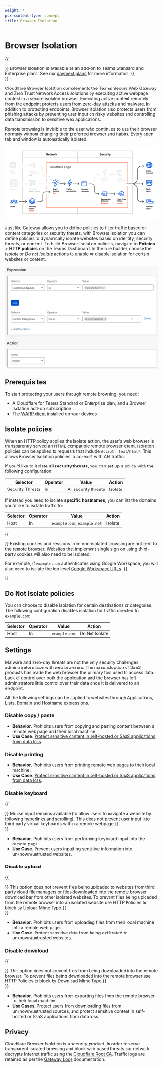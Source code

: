 ```yaml
---
weight: 4
pcx-content-type: concept
title: Browser Isolation
---
```


# Browser Isolation

{{<Aside type="note">}}
Browser Isolation is available as an add-on to Teams Standard and Enterprise plans. See our [payment plans](https://www.cloudflare.com/teams-pricing/) for more information.
{{</Aside>}}

Cloudflare Browser Isolation complements the Teams Secure Web Gateway and Zero Trust Network Access solutions by executing active webpage content in a secure isolated browser. Executing active content remotely from the endpoint protects users from zero-day attacks and malware. In addition to protecting endpoints, Browser Isolation also protects users from phishing attacks by preventing user input on risky websites and controlling data transmission to sensitive web applications.

Remote browsing is invisible to the user who continues to use their browser normally without changing their preferred browser and habits. Every open tab and window is automatically isolated.

![Diagram of how Browser Isolation integrates with WARP and Gateway](../../static/documentation/rbi/cloudflare-one-browser-diagram-background.png)

Just like Gateway allows you to define policies to filter traffic based on content categories or security threats, with Browser Isolation you can define policies to dynamically isolate websites based on identity, security threats, or content. To build Browser Isolation policies, navigate to **Policies** > **HTTP policies** on the Teams Dashboard. In the rule builder, choose the _Isolate_ or _Do not Isolate_ actions to enable or disable isolation for certain websites or content.

![Browser isolation policy](../../static/documentation/policies/bi-policy.png)

## Prerequisites

To start protecting your users through remote browsing, you need:

- A Cloudflare for Teams Standard or Enterprise plan, and a Browser Isolation add-on subscription
- The [WARP client](/connections/connect-devices/warp) installed on your devices

## Isolate policies

When an HTTP policy applies the Isolate action, the user's web browser is transparently served an HTML compatible remote browser client. Isolation policies can be applied to requests that include `Accept: text/html*`. This allows Browser Isolation policies to co-exist with API traffic.

If you'd like to isolate **all security threats**, you can set up a policy with the following configuration:

| Selector         | Operator | Value                | Action  |
| ---------------- | -------- | -------------------- | ------- |
| Security Threats | In       | All security threats | Isolate |

If instead you need to isolate **specific hostnames**, you can list the domains you'd like to isolate traffic to:

| Selector | Operator | Value                        | Action  |
| -------- | -------- | ---------------------------- | ------- |
| Host     | In       | `example.com`, `example.net` | Isolate |

{{<Aside type="note" header="Isolate identity providers for applications">}}
Existing cookies and sessions from non-isolated browsing are not sent to the remote browser. Websites that implement single sign on using third-party cookies will also need to be isolated.

For example, if `example.com` authenticates using Google Workspace, you will also need to isolate the top level <a href="https://support.google.com/a/answer/9012184">Google Workspace URLs</a>.
{{</Aside>}}

## Do Not Isolate policies

You can choose to disable isolation for certain destinations or categories. The following configuration disables isolation for traffic directed to `example.com`:

| Selector | Operator | Value         | Action         |
| -------- | -------- | ------------- | -------------- |
| Host     | In       | `example.com` | Do Not Isolate |

## Settings

Malware and zero-day threats are not the only security challenges administrators face with web browsers. The mass adoption of SaaS products has made the web browser the primary tool used to access data. Lack of control over both the application and the browser has left administrators little control over their data once it is delivered to an endpoint.

All the following settings can be applied to websites through Applications, Lists, Domain and Hostname expressions.

### Disable copy / paste

- **Behavior**. Prohibits users from copying and pasting content between a remote web page and their local machine.
- **Use Case**. [Protect sensitive content in self-hosted or SaaS applications from data loss](https://blog.cloudflare.com/data-protection-browser/).

### Disable printing

- **Behavior**. Prohibits users from printing remote web pages to their local machine.
- **Use Case**. [Protect sensitive content in self-hosted or SaaS applications from data loss](https://blog.cloudflare.com/data-protection-browser/).

### Disable keyboard

{{<Aside>}}  Mouse input remains available (to allow users to navigate a website by following hyperlinks and
  scrolling). This does not prevent user input into third party virtual keyboards within a remote
  webpage.{{</Aside>}}

- **Behavior**. Prohibits users from performing keyboard input into the remote page.
- **Use Case**. Prevent users inputting sensitive information into unknown/untrusted websites.

### Disable upload

{{<Aside>}}  This option does not prevent files being uploaded to websites from third party cloud file managers
  or files downloaded into the remote browser download bar from other isolated websites. To prevent
  files being uploaded from the remote browser into an isolated website use HTTP Policies to block
  by Upload Mime Type.{{</Aside>}}

- **Behavior**. Prohibits users from uploading files from their local machine into a remote web page.
- **Use Case**. Protect sensitive data from being exfiltrated to unknown/untrusted websites.

### Disable download

{{<Aside>}}  This option does not prevent files from being downloaded into the remote browser. To prevent files
  being downloaded into the remote browser use HTTP Policies to block by Download Mime Type.{{</Aside>}}

- **Behavior**. Prohibits users from exporting files from the remote browser to their local machine.
- **Use Cases**. Protect users from downloading files from unknown/untrusted sources, and protect sensitive content in self-hosted or SaaS applications from data loss.

## Privacy

Cloudflare Browser Isolation is a security product. In order to serve transparent isolated browsing and block web based threats our network decrypts Internet traffic using the [Cloudflare Root CA](/connections/connect-devices/warp/install-cloudflare-cert). Traffic logs are retained as per the [Gateway Logs](/analytics/gateway) documentation.